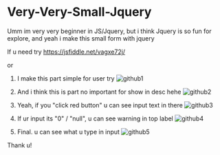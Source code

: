 # Very-Very-Small-Jquery
Umm im very very beginner in JS/Jquery, but i think Jquery is so fun for explore, and yeah i make this small form with jquery

If u need try https://jsfiddle.net/vagxe72j/

or

1. I make this part simple for user try
![github1](https://user-images.githubusercontent.com/54113198/116290856-21586c80-a7be-11eb-8c78-326a7dcf0696.PNG)

2. And i think this is part no important for show in desc hehe
![github2](https://user-images.githubusercontent.com/54113198/116291014-51077480-a7be-11eb-9b6a-11b8ec3fb9fc.PNG)

3. Yeah, if you "click red button" u can see input text in there
![github3](https://user-images.githubusercontent.com/54113198/116291190-81e7a980-a7be-11eb-9e26-d4431d299f0e.PNG)

4. If ur input its "0" / "null", u can see warning in top label
![github4](https://user-images.githubusercontent.com/54113198/116291277-97f56a00-a7be-11eb-9c63-f1882f9e9c46.PNG)

5. Final. u can see what u type in input
![github5](https://user-images.githubusercontent.com/54113198/116291379-b3607500-a7be-11eb-9c6f-a53049d234f2.PNG)

Thank u!
